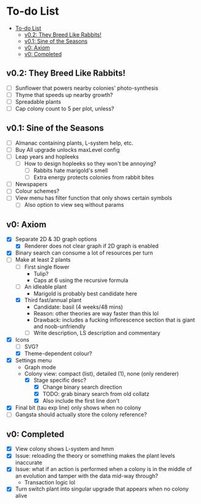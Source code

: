 # To-do List

- [To-do List](#to-do-list)
  - [v0.2: They Breed Like Rabbits!](#v02-they-breed-like-rabbits)
  - [v0.1: Sine of the Seasons](#v01-sine-of-the-seasons)
  - [v0: Axiom](#v0-axiom)
  - [v0: Completed](#v0-completed)

## v0.2: They Breed Like Rabbits!

- [ ] Sunflower that powers nearby colonies' photo-synthesis
- [ ] Thyme that speeds up nearby growth?
- [ ] Spreadable plants
- [ ] Cap colony count to 5 per plot, unless?

## v0.1: Sine of the Seasons

- [ ] Almanac containing plants, L-system help, etc.
- [ ] Buy All upgrade unlocks maxLevel config
- [ ] Leap years and hopleeks
  - [ ] How to design hopleeks so they won't be annoying?
    - [ ] Rabbits hate marigold's smell
    - [ ] Extra energy protects colonies from rabbit bites
- [ ] Newspapers
- [ ] Colour schemes?
- [ ] View menu has filter function that only shows certain symbols
  - [ ] Also option to view seq without params

## v0: Axiom 

- [x] Separate 2D & 3D graph options
  - [x] Renderer does not clear graph if 2D graph is enabled
- [x] Binary search can consume a lot of resources per turn
- [ ] Make at least 2 plants
  - [ ] First single flower
    - Tulip?
    - Caps at 6 using the recursive formula
  - [ ] An idleable plant
    - Marigold is probably best candidate here
  - [x] Third fast/annual plant
    - Candidate: basil (4 weeks/48 mins)
    - Reason: other theories are way faster than this lol
    - Drawback: includes a fucking inflorescence section that is giant and 
    noob-unfriendly
    - [ ] Write description, LS description and commentary
- [x] Icons
  - [ ] SVG?
  - [x] Theme-dependent colour?
- [x] Settings menu
  - Graph mode
  - Colony view: compact (list), detailed (1), none (only renderer)
    - [x] Stage specific desc?
      - [x] Change binary search direction
      - [x] TODO: grab binary search from old collatz
      - [x] Also include the first line don't 
- [x] Final bit (tau exp line) only shows when no colony
- [ ] Gangsta should actually store the colony reference?

## v0: Completed

- [x] View colony shows L-system and hmm
- [x] Issue: reloading the theory or something makes the plant levels inaccurate
- [x] Issue: what if an action is performed when a colony is in the middle of an
evolution and tamper with the data mid-way through?
  - Transaction logic lol
- [x] Turn switch plant into singular upgrade that appears when no colony alive
